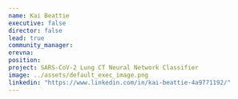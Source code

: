 ```yaml
---
name: Kai Beattie
executive: false
director: false
lead: true
community_manager: 
erevna:    
position: 
project: SARS-CoV-2 Lung CT Neural Network Classifier 
image: ../assets/default_exec_image.png
linkedin: "https://www.linkedin.com/in/kai-beattie-4a9771192/"
---
```

